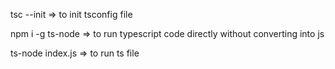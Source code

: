 tsc --init   =>   to init tsconfig file

npm i -g ts-node   =>   to run typescript code directly without converting into js

ts-node index.js   =>   to run ts file
